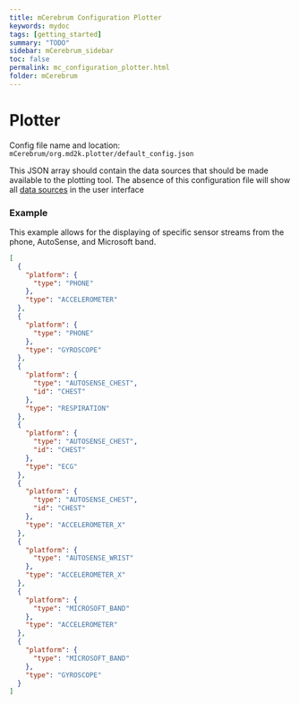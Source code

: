 ```yaml
---
title: mCerebrum Configuration Plotter
keywords: mydoc
tags: [getting_started]
summary: "TODO"
sidebar: mCerebrum_sidebar
toc: false
permalink: mc_configuration_plotter.html
folder: mCerebrum
---
```


# Plotter
Config file name and location: `mCerebrum/org.md2k.plotter/default_config.json`

This JSON array should contain the data sources that should be made available to the plotting tool.  The absence of this configuration file will show all [data sources](configurations/#data-source) in the user interface


### Example
This example allows for the displaying of specific sensor streams from the phone,
AutoSense, and Microsoft band.

```JSON
[
  {
    "platform": {
      "type": "PHONE"
    },
    "type": "ACCELEROMETER"
  },
  {
    "platform": {
      "type": "PHONE"
    },
    "type": "GYROSCOPE"
  },
  {
    "platform": {
      "type": "AUTOSENSE_CHEST",
      "id": "CHEST"
    },
    "type": "RESPIRATION"
  },
  {
    "platform": {
      "type": "AUTOSENSE_CHEST",
      "id": "CHEST"
    },
    "type": "ECG"
  },
  {
    "platform": {
      "type": "AUTOSENSE_CHEST",
      "id": "CHEST"
    },
    "type": "ACCELEROMETER_X"
  },
  {
    "platform": {
      "type": "AUTOSENSE_WRIST"
    },
    "type": "ACCELEROMETER_X"
  },
  {
    "platform": {
      "type": "MICROSOFT_BAND"
    },
    "type": "ACCELEROMETER"
  },
  {
    "platform": {
      "type": "MICROSOFT_BAND"
    },
    "type": "GYROSCOPE"
  }
]
```

<!-- Required Footer for all pages -->
<!-- {% include links.html %} -->
